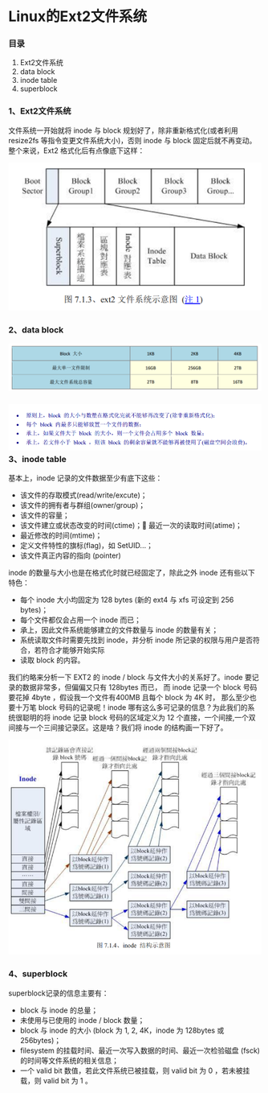 # Linux的Ext2文件系统

### 目录

1. Ext2文件系统
2. data block
3. inode table
4. superblock

### 1、Ext2文件系统

文件系统一开始就将 inode 与 block 规划好了，除非重新格式化\(或者利用resize2fs 等指令变更文件系统大小\)，否则 inode 与 block 固定后就不再变动。整个来说，Ext2 格式化后有点像底下这样：

![](/assets/Ext2文件系统示意图.png)

### 2、data block

![](/assets/block大小产生的限制.png)

### ![](/assets/block基本限制.png)3、inode table

基本上，inode 记录的文件数据至少有底下这些：

* 该文件的存取模式\(read/write/excute\)；
* 该文件的拥有者与群组\(owner/group\)；
* 该文件的容量；
* 该文件建立或状态改变的时间\(ctime\)； 最近一次的读取时间\(atime\)；
* 最近修改的时间\(mtime\)；
* 定义文件特性的旗标\(flag\)，如 SetUID...；
* 该文件真正内容的指向 \(pointer\)

inode 的数量与大小也是在格式化时就已经固定了，除此之外 inode 还有些以下特色：

* 每个 inode 大小均固定为 128 bytes \(新的 ext4 与 xfs 可设定到 256 bytes\)；
* 每个文件都仅会占用一个 inode 而已；
* 承上，因此文件系统能够建立的文件数量与 inode 的数量有关；
* 系统读取文件时需要先找到 inode，并分析 inode 所记录的权限与用户是否符合，若符合才能够开始实际
* 读取 block 的内容。

我们约略来分析一下 EXT2 的 inode / block 与文件大小的关系好了。inode 要记录的数据非常多，但偏偏又只有 128bytes 而已， 而 inode 记录一个 block 号码要花掉 4byte ，假设我一个文件有400MB 且每个 block 为 4K 时， 那么至少也要十万笔 block 号码的记录呢！inode 哪有这么多可记录的信息？为此我们的系统很聪明的将 inode 记录 block 号码的区域定义为 12 个直接，一个间接,一个双间接与一个三间接记录区。这是啥？我们将 inode 的结构画一下好了。

![](/assets/inode示意图.png)

### 4、superblock

superblock记录的信息主要有：

* block 与 inode 的总量；
* 未使用与已使用的 inode / block 数量；
* block 与 inode 的大小 \(block 为 1, 2, 4K，inode 为 128bytes 或 256bytes\)；
* filesystem 的挂载时间、最近一次写入数据的时间、最近一次检验磁盘 \(fsck\) 的时间等文件系统的相关信息；
* 一个 valid bit 数值，若此文件系统已被挂载，则 valid bit 为 0 ，若未被挂载，则 valid bit 为 1 。



